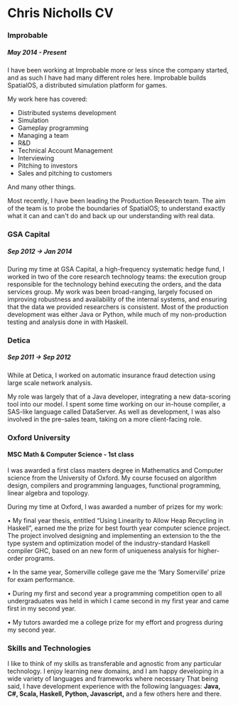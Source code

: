  # Chris Nicholls CV

### Improbable
##### May 2014 - Present

I have been working at Improbable more or less since the company started, and as such I have had many different roles here.
Improbable builds SpatialOS, a distributed simulation platform for games.

My work here has covered:
* Distributed systems development
* Simulation
* Gameplay programming
* Managing a team
* R&D
* Technical Account Management
* Interviewing
* Pitching to investors
* Sales and pitching to customers

And many other things.

Most recently, I have been leading the Production Research team.
The aim of the team is to probe the boundaries of SpatialOS; to understand exactly what it can and can't do and back up our understanding with real data.

### GSA Capital
##### Sep 2012 -> Jan 2014

During my time at GSA Capital, a high-frequency systematic hedge fund, I worked in two of the core research technology
teams: the execution group responsible for the technology behind executing the orders, and the data services group.
My work was been broad-ranging, largely focused on improving robustness and availability of the internal systems, and ensuring that the data we provided researchers is consistent.
Most of the production development was either Java or Python, while much of my non-production testing and
analysis done in with Haskell.

### Detica
##### Sep 2011 -> Sep 2012
While at Detica, I worked on automatic insurance fraud detection using large scale network analysis.

My role was largely that of a Java developer, integrating a new data-scoring tool into our model.
I spent some time working on our in-house compiler, a SAS-like language called DataServer.
As well as development, I was also involved in the pre-sales team, taking on a more client-facing role.

### Oxford University
#### MSC Math & Computer Science - 1st class

I was awarded a first class masters degree in Mathematics and Computer science from the University of Oxford. My course
focused on algorithm design, compilers and programming languages, functional programming, linear algebra and topology.

During my time at Oxford, I was awarded a number of prizes for my work:

• My final year thesis, entitled “Using Linearity to Allow Heap Recycling in Haskell”, earned me the prize for best fourth year
computer science project. The project involved designing and implementing an extension to the the type system and
optimization model of the industry-standard Haskell compiler GHC, based on an new form of uniqueness analysis for higher-
order programs.

• In the same year, Somerville college gave me the ‘Mary Somerville’ prize for exam performance.

• During my first and second year a programming competition open to all undergraduates was held in which I came second in my
first year and came first in my second year.

• My tutors awarded me a college prize for my effort and progress during my second year.


### Skills and Technologies

I like to think of my skills as transferable and agnostic from any particular technology.
I enjoy learning new domains, and I am happy developing in a wide variety of languages and frameworks where necessary
That being said, I have development experience with the following languages: **Java, C#, Scala, Haskell, Python, Javascript,** and a few others here and there. 

